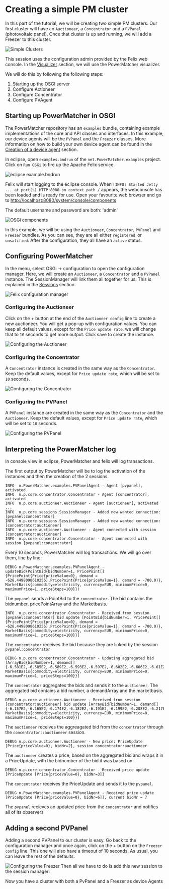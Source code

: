 # Creating a simple PM cluster

In this part of the tutorial, we will be creating two simple PM clusters. Our first cluster will have an `Auctioneer`, a `Concentrator` and a `PVPanel` (photovoltaic panel). Once that cluster is up and running, we will add a Freezer to this cluster.

![Simple Clusters](simple_clusters.png)

This session uses the configuration admin provided by the Felix web console. In the [Visualizer](Visualizer.md) section, we will use the PowerMatcher visualizer.

We will do this by following the following steps:

  1. Starting up the OSGI server
  2. Configure Actioneer
  3. Configure Concentrator
  4. Configure PVAgent

## Starting up PowerMatcher in OSGI

The PowerMatcher repository has an `examples` bundle, containing example implementations of the core and API classes and interfaces. In this example, our device agents will be the `PVPanel` and the `Freezer` classes. More information on how to build your own device agent can be found in the [Creation of a device agent](CreationOfDeviceAgent.md) section.

In eclipse, open `examples.bndrun` of the `net.PowerMatcher.examples` project. Click on `Run OSGi` to fire up the Apache Felix service.

![eclipse example.bndrun](eclipse_example_bndrun.png)

Felix will start logging to the eclipse console. When `[INFO] Started Jetty ... at port(s) HTTP:8080 on context path /` appears, the webconsole has been loaded and is ready for use. Open your favourite web browser and go to [http://localhost:8080/system/console/components](http://localhost:8080/system/console/components) 

The default username and password are both: 'admin'

![OSGi components](felix_bundles.png)

In this example, we will be using the `Auctioneer`, `Concentrator`, `PVPanel` and `Freezer` bundles. As you can see, they are all either `registered `or `unsatified`. After the configuration, they all have an `active` status.

## Configuring PowerMatcher

In the menu, select OSGi -> configuration to open the configuration manager. Here, we will create an `Auctioneer`, a `Concentrator` and a `PVPanel` instance. The SessionManager will link them all together for us. This is explained in the [Sessions](Session) section.

![Felix configuration manager](felix_config_mgr.png)

### Configuring the Auctioneer

Click on the + button at the end of the `Auctioneer config` line to create a new auctioneer. You will get a pop-up with configuration values. You can keep all default values, except for the `Price update rate`, we will change that to `10` seconds to get more output. Click save to create the instance.

![Configuring the Auctioneer](auctioneer_config.png)

### Configuring the Concentrator

A `Concentrator` instance is created in the same way as the `Concentrator`. Keep the default values, except for `Price update rate`, which will be set to `10` seconds.

![Configuring the Concentrator](concentrator_config.png)

### Configuring the PVPanel

A `PVPanel` instance are created in the same way as the `Concentrator` and the `Auctioneer`. Keep the default values, except for `Price update rate`, which will be set to `10` seconds.

![Configuring the PVPanel](pvpanel_config.png)

## Interpreting the PowerMatcher log

In console view in eclipse, PowerMatcher and felix will log transactions.

The first output by PowerMatcher will be to log the activation of the instances and then the creation of the 2 sessions.

```
INFO  n.PowerMatcher.examples.PVPanelAgent - Agent [pvpanel], activated
INFO  n.p.core.concentrator.Concentrator - Agent [concentrator], activated
INFO  n.p.core.auctioneer.Auctioneer - Agent [auctioneer], activated
...
INFO  n.p.core.sessions.SessionManager - Added new wanted connection: [pvpanel:concentrator]
INFO  n.p.core.sessions.SessionManager - Added new wanted connection: [concentrator:auctioneer]
INFO  n.p.core.auctioneer.Auctioneer - Agent connected with session [concentrator:auctioneer]
INFO  n.p.core.concentrator.Concentrator - Agent connected with session [pvpanel:concentrator]
```

Every 10 seconds, PowerMatcher will log transactions. We will go over them, line by line:

```
DEBUG n.PowerMatcher.examples.PVPanelAgent - updateBid(PointBid{bidNumber=1, PricePoint[]{PricePoint{Price{priceValue=0}, demand = -628.4498098610256),PricePoint{Price{priceValue=1}, demand = -700.0)}, MarketBasis{commodity=electricity, currency=EUR, minimumPrice=0, maximumPrice=1, priceSteps=100}})
```
The `pvpanel` sends a PointBid to the `concentrator`. The bid contains the bidnumber, pricePointArray and the Marketbasis.
```
INFO  n.p.core.concentrator.Concentrator - Received from session [pvpanel:concentrator] bid update [PointBid{bidNumber=1, PricePoint[]{PricePoint{Price{priceValue=0}, demand = -628.4498098610256),PricePoint{Price{priceValue=1}, demand = -700.0)}, MarketBasis{commodity=electricity, currency=EUR, minimumPrice=0, maximumPrice=1, priceSteps=100}}] 
```
The `concentrator` receives the bid because they are linked by the session `pvpanel:concentrator`
```
DEBUG n.p.core.concentrator.Concentrator - Updating aggregated bid [ArrayBid{bidNumber=1, demand[]{-6.581E2,-6.585E2,-6.589E2,-6.593E2,-6.597E2,-6.602E2,-6.606E2,-6.61E2,-6.614E2,-6.619E2,-6.623E2,-6.627E2,-6.631E2,-6.636E2,-6.64E2,-6.644E2,-6.648E2,-6.653E2,-6.657E2,-6.661E2,-6.665E2,-6.67E2,-6.674E2,-6.678E2,-6.682E2,-6.686E2,-6.691E2,-6.695E2,-6.699E2,-6.703E2,-6.708E2,-6.712E2,-6.716E2,-6.72E2,-6.725E2,-6.729E2,-6.733E2,-6.737E2,-6.742E2,-6.746E2,-6.75E2,-6.754E2,-6.758E2,-6.763E2,-6.767E2,-6.771E2,-6.775E2,-6.78E2,-6.784E2,-6.788E2,-6.792E2,-6.797E2,-6.801E2,-6.805E2,-6.809E2,-6.814E2,-6.818E2,-6.822E2,-6.826E2,-6.831E2,-6.835E2,-6.839E2,-6.843E2,-6.847E2,-6.852E2,-6.856E2,-6.86E2,-6.864E2,-6.869E2,-6.873E2,-6.877E2,-6.881E2,-6.886E2,-6.89E2,-6.894E2,-6.898E2,-6.903E2,-6.907E2,-6.911E2,-6.915E2,-6.919E2,-6.924E2,-6.928E2,-6.932E2,-6.936E2,-6.941E2,-6.945E2,-6.949E2,-6.953E2,-6.958E2,-6.962E2,-6.966E2,-6.97E2,-6.975E2,-6.979E2,-6.983E2,-6.987E2,-6.992E2,-6.996E2,-7E2}, MarketBasis{commodity=electricity, currency=EUR, minimumPrice=0, maximumPrice=1, priceSteps=100}}]
```
The `concentrator` aggregates the bids and sends it to the `auctioneer`. The aggregated bid contains a bid number, a demandArray and the marketbasis.
```
DEBUG n.p.core.auctioneer.Auctioneer - Received from session [concentrator:auctioneer] bid update [ArrayBid{bidNumber=1, demand[]{-6.157E2,-6.165E2,-6.174E2,-6.182E2,-6.191E2,-6.199E2,-6.208E2,-6.217E2,-6.225E2,-6.234E2,-6.242E2,-6.251E2,-6.259E2,-6.268E2,-6.276E2,-6.285E2,-6.293E2,-6.302E2,-6.31E2,-6.319E2,-6.327E2,-6.336E2,-6.344E2,-6.353E2,-6.361E2,-6.37E2,-6.378E2,-6.387E2,-6.395E2,-6.404E2,-6.412E2,-6.421E2,-6.429E2,-6.438E2,-6.446E2,-6.455E2,-6.463E2,-6.472E2,-6.481E2,-6.489E2,-6.498E2,-6.506E2,-6.515E2,-6.523E2,-6.532E2,-6.54E2,-6.549E2,-6.557E2,-6.566E2,-6.574E2,-6.583E2,-6.591E2,-6.6E2,-6.608E2,-6.617E2,-6.625E2,-6.634E2,-6.642E2,-6.651E2,-6.659E2,-6.668E2,-6.676E2,-6.685E2,-6.693E2,-6.702E2,-6.71E2,-6.719E2,-6.727E2,-6.736E2,-6.745E2,-6.753E2,-6.762E2,-6.77E2,-6.779E2,-6.787E2,-6.796E2,-6.804E2,-6.813E2,-6.821E2,-6.83E2,-6.838E2,-6.847E2,-6.855E2,-6.864E2,-6.872E2,-6.881E2,-6.889E2,-6.898E2,-6.906E2,-6.915E2,-6.923E2,-6.932E2,-6.94E2,-6.949E2,-6.957E2,-6.966E2,-6.974E2,-6.983E2,-6.991E2,-7E2}, MarketBasis{commodity=electricity, currency=EUR, minimumPrice=0, maximumPrice=1, priceSteps=100}}] 
```
The `auctioneer` receives the aggreagated bid from the `concentrator` through the `concentrator::auctioneer` session.
```
DEBUG n.p.core.auctioneer.Auctioneer - New price: PriceUpdate [Price{priceValue=0}, bidNr=2], session concentrator:auctioneer
```
The `auctioneer` creates a price, based on the aggregated bid and wraps it in a PriceUpdate, with the bidnumber of the bid it was based on.
```
DEBUG n.p.core.concentrator.Concentrator - Received price update [PriceUpdate [Price{priceValue=0}, bidNr=3]]
```
The `concentrator` receives the PriceUpdate and sends it to the `pvpanel`.
```
DEBUG n.PowerMatcher.examples.PVPanelAgent - Received price update [PriceUpdate [Price{priceValue=0}, bidNr=6]], current bidNr = 7
```
The `pvpanel` recieves an updated price from the `concentrator` and notifies all of its observers

## Adding a second PVPanel

Adding a second PVPanel to our cluster is easy. Go back to the configuration manager and once again, click on the + button on the `Freezer config` line. This one will also have a timeout of 10 seconds. As usual, you can leave the rest of the defaults.

![Configuring the Freezer](pvpanel2_config.png)
Then all we have to do is add this new session to the session manager:

Now you have a cluster with both a PvPanel and a Freezer as device Agents